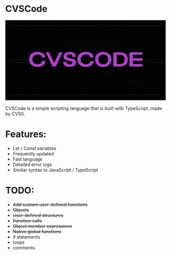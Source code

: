# CVSCode

![](images/banner.png)

CVSCode is a simple scripting language that is built with TypeScript, made by CVS0.

# Features:
* Let / Const variables
* Frequently updated
* Fast language
* Detailed error logs
* Similar syntax to JavaScript / TypeScript

# TODO:
* ~~Add custom user-defined functions~~
* ~~Objects~~
* ~~User-defined structures~~
* ~~Function calls~~
* ~~Object member expressions~~
* ~~Native global functions~~
* if statements
* loops
* comments